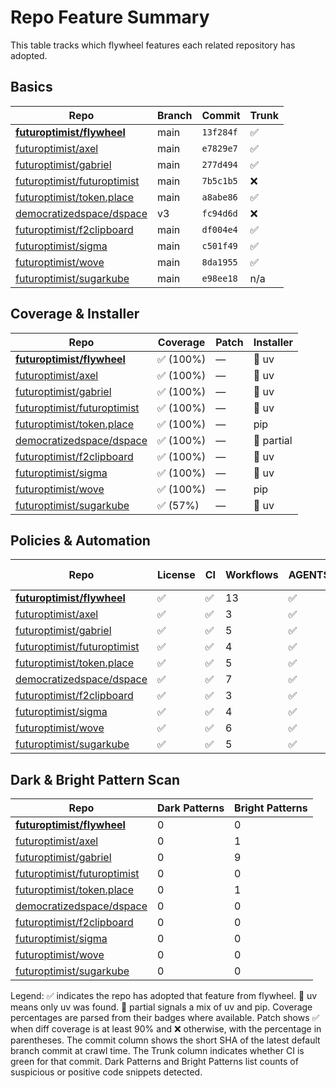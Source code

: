 # Repo Feature Summary

This table tracks which flywheel features each related repository has adopted.

<!--
  This file is generated by `flywheel crawl` using the repositories listed in
  docs/repo_list.txt. Do not edit it by hand.
-->

<!-- spellchecker: disable -->
## Basics
| Repo | Branch | Commit | Trunk |
| ---- | ------ | ------ | ----- |
| **[futuroptimist/flywheel](https://github.com/futuroptimist/flywheel)** | main | `13f284f` | ✅ |
| [futuroptimist/axel](https://github.com/futuroptimist/axel) | main | `e7829e7` | ✅ |
| [futuroptimist/gabriel](https://github.com/futuroptimist/gabriel) | main | `277d494` | ✅ |
| [futuroptimist/futuroptimist](https://github.com/futuroptimist/futuroptimist) | main | `7b5c1b5` | ❌ |
| [futuroptimist/token.place](https://github.com/futuroptimist/token.place) | main | `a8abe86` | ✅ |
| [democratizedspace/dspace](https://github.com/democratizedspace/dspace) | v3 | `fc94d6d` | ❌ |
| [futuroptimist/f2clipboard](https://github.com/futuroptimist/f2clipboard) | main | `df004e4` | ✅ |
| [futuroptimist/sigma](https://github.com/futuroptimist/sigma) | main | `c501f49` | ✅ |
| [futuroptimist/wove](https://github.com/futuroptimist/wove) | main | `8da1955` | ✅ |
| [futuroptimist/sugarkube](https://github.com/futuroptimist/sugarkube) | main | `e98ee18` | n/a |

## Coverage & Installer
| Repo | Coverage | Patch | Installer |
| ---- | -------- | ----- | --------- |
| **[futuroptimist/flywheel](https://github.com/futuroptimist/flywheel)** | ✅ (100%) | — | 🚀 uv |
| [futuroptimist/axel](https://github.com/futuroptimist/axel) | ✅ (100%) | — | 🚀 uv |
| [futuroptimist/gabriel](https://github.com/futuroptimist/gabriel) | ✅ (100%) | — | 🚀 uv |
| [futuroptimist/futuroptimist](https://github.com/futuroptimist/futuroptimist) | ✅ (100%) | — | 🚀 uv |
| [futuroptimist/token.place](https://github.com/futuroptimist/token.place) | ✅ (100%) | — | pip |
| [democratizedspace/dspace](https://github.com/democratizedspace/dspace) | ✅ (100%) | — | 🔶 partial |
| [futuroptimist/f2clipboard](https://github.com/futuroptimist/f2clipboard) | ✅ (100%) | — | 🚀 uv |
| [futuroptimist/sigma](https://github.com/futuroptimist/sigma) | ✅ (100%) | — | 🚀 uv |
| [futuroptimist/wove](https://github.com/futuroptimist/wove) | ✅ (100%) | — | pip |
| [futuroptimist/sugarkube](https://github.com/futuroptimist/sugarkube) | ✅ (57%) | — | 🚀 uv |

## Policies & Automation
| Repo | License | CI | Workflows | AGENTS.md | Code of Conduct | Contributing | Pre-commit |
| ---- | ------- | -- | --------- | --------- | --------------- | ------------ | ---------- |
| **[futuroptimist/flywheel](https://github.com/futuroptimist/flywheel)** | ✅ | ✅ | 13 | ✅ | ✅ | ✅ | ✅ |
| [futuroptimist/axel](https://github.com/futuroptimist/axel) | ✅ | ✅ | 3 | ✅ | ✅ | ✅ | ✅ |
| [futuroptimist/gabriel](https://github.com/futuroptimist/gabriel) | ✅ | ✅ | 5 | ✅ | ✅ | ✅ | ✅ |
| [futuroptimist/futuroptimist](https://github.com/futuroptimist/futuroptimist) | ✅ | ✅ | 4 | ✅ | ✅ | ✅ | ✅ |
| [futuroptimist/token.place](https://github.com/futuroptimist/token.place) | ✅ | ✅ | 5 | ✅ | ✅ | ✅ | ✅ |
| [democratizedspace/dspace](https://github.com/democratizedspace/dspace) | ✅ | ✅ | 7 | ✅ | ✅ | ✅ | ❌ |
| [futuroptimist/f2clipboard](https://github.com/futuroptimist/f2clipboard) | ✅ | ✅ | 3 | ✅ | ✅ | ✅ | ✅ |
| [futuroptimist/sigma](https://github.com/futuroptimist/sigma) | ✅ | ✅ | 4 | ✅ | ✅ | ✅ | ✅ |
| [futuroptimist/wove](https://github.com/futuroptimist/wove) | ✅ | ✅ | 6 | ✅ | ✅ | ✅ | ✅ |
| [futuroptimist/sugarkube](https://github.com/futuroptimist/sugarkube) | ✅ | ✅ | 5 | ✅ | ❌ | ❌ | ✅ |

## Dark & Bright Pattern Scan
| Repo | Dark Patterns | Bright Patterns |
| ---- | ------------- | --------------- |
| **[futuroptimist/flywheel](https://github.com/futuroptimist/flywheel)** | 0 | 0 |
| [futuroptimist/axel](https://github.com/futuroptimist/axel) | 0 | 1 |
| [futuroptimist/gabriel](https://github.com/futuroptimist/gabriel) | 0 | 9 |
| [futuroptimist/futuroptimist](https://github.com/futuroptimist/futuroptimist) | 0 | 0 |
| [futuroptimist/token.place](https://github.com/futuroptimist/token.place) | 0 | 1 |
| [democratizedspace/dspace](https://github.com/democratizedspace/dspace) | 0 | 0 |
| [futuroptimist/f2clipboard](https://github.com/futuroptimist/f2clipboard) | 0 | 0 |
| [futuroptimist/sigma](https://github.com/futuroptimist/sigma) | 0 | 0 |
| [futuroptimist/wove](https://github.com/futuroptimist/wove) | 0 | 0 |
| [futuroptimist/sugarkube](https://github.com/futuroptimist/sugarkube) | 0 | 0 |

Legend: ✅ indicates the repo has adopted that feature from flywheel. 🚀 uv means only uv was found. 🔶 partial signals a mix of uv and pip. Coverage percentages are parsed from their badges where available. Patch shows ✅ when diff coverage is at least 90% and ❌ otherwise, with the percentage in parentheses. The commit column shows the short SHA of the latest default branch commit at crawl time. The Trunk column indicates whether CI is green for that commit. Dark Patterns and Bright Patterns list counts of suspicious or positive code snippets detected.

